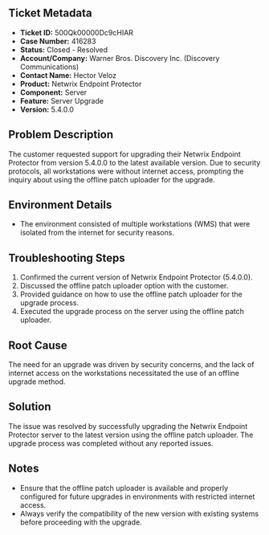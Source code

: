 ## Ticket Metadata
- **Ticket ID:** 500Qk00000Dc9cHIAR
- **Case Number:** 416283
- **Status:** Closed - Resolved
- **Account/Company:** Warner Bros. Discovery Inc. (Discovery Communications)
- **Contact Name:** Hector Veloz
- **Product:** Netwrix Endpoint Protector
- **Component:** Server
- **Feature:** Server Upgrade
- **Version:** 5.4.0.0

## Problem Description
The customer requested support for upgrading their Netwrix Endpoint Protector from version 5.4.0.0 to the latest available version. Due to security protocols, all workstations were without internet access, prompting the inquiry about using the offline patch uploader for the upgrade.

## Environment Details
- The environment consisted of multiple workstations (WMS) that were isolated from the internet for security reasons.

## Troubleshooting Steps
1. Confirmed the current version of Netwrix Endpoint Protector (5.4.0.0).
2. Discussed the offline patch uploader option with the customer.
3. Provided guidance on how to use the offline patch uploader for the upgrade process.
4. Executed the upgrade process on the server using the offline patch uploader.

## Root Cause
The need for an upgrade was driven by security concerns, and the lack of internet access on the workstations necessitated the use of an offline upgrade method.

## Solution
The issue was resolved by successfully upgrading the Netwrix Endpoint Protector server to the latest version using the offline patch uploader. The upgrade process was completed without any reported issues.

## Notes
- Ensure that the offline patch uploader is available and properly configured for future upgrades in environments with restricted internet access.
- Always verify the compatibility of the new version with existing systems before proceeding with the upgrade.